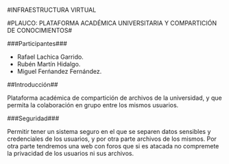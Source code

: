 #INFRAESTRUCTURA VIRTUAL

#PLAUCO:
PLATAFORMA ACADÉMICA UNIVERSITARIA Y COMPARTICIÓN DE CONOCIMIENTOS#

###Participantes###
- Rafael Lachica Garrido.
- Rubén Martín Hidalgo.
- Miguel Ferńandez Fernández.

##Introducción##

Plataforma académica de compartición de archivos de la universidad, y que permita la colaboración en grupo entre los mismos usuarios.

###Seguridad###

Permitir tener un sistema seguro en el que se separen datos sensibles y credenciales de los usuarios, y por otra parte archivos de los mismos. Por otra parte tendremos una web con foros que si es atacada no compremete la privacidad de los usuarios ni sus archivos.
